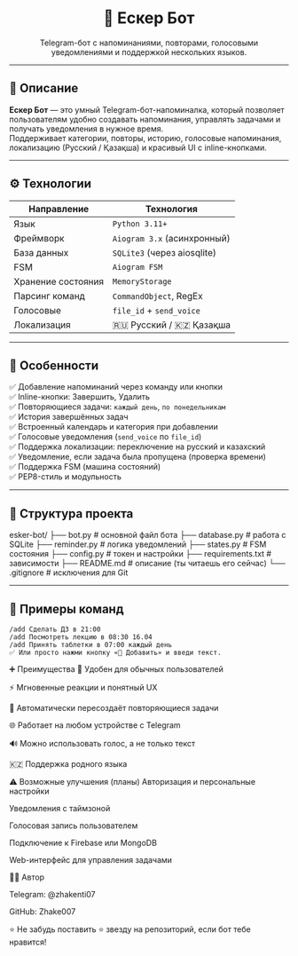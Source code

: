 <h1 align="center">🔔 Ескер Бот</h1>
<p align="center">
  Telegram-бот с напоминаниями, повторами, голосовыми уведомлениями и поддержкой нескольких языков.
</p>

---

## 📌 Описание

**Ескер Бот** — это умный Telegram-бот-напоминалка, который позволяет пользователям удобно создавать напоминания, управлять задачами и получать уведомления в нужное время.  
Поддерживает категории, повторы, историю, голосовые напоминания, локализацию (Русский / Қазақша) и красивый UI с inline-кнопками.

---

## ⚙️ Технологии

| Направление       | Технология               |
|------------------|--------------------------|
| Язык             | `Python 3.11+`           |
| Фреймворк        | `Aiogram 3.x` (асинхронный) |
| База данных      | `SQLite3` (через aiosqlite) |
| FSM              | `Aiogram FSM`            |
| Хранение состояния | `MemoryStorage`         |
| Парсинг команд   | `CommandObject`, RegEx   |
| Голосовые        | `file_id` + `send_voice` |
| Локализация      | 🇷🇺 Русский / 🇰🇿 Қазақша |

---

## 🧠 Особенности

✅ Добавление напоминаний через команду или кнопки  
✅ Inline-кнопки: Завершить, Удалить  
✅ Повторяющиеся задачи: `каждый день`, `по понедельникам`  
✅ История завершённых задач  
✅ Встроенный календарь и категория при добавлении  
✅ Голосовые уведомления (`send_voice` по `file_id`)  
✅ Поддержка локализации: переключение на русский и казахский  
✅ Уведомление, если задача была пропущена (проверка времени)  
✅ Поддержка FSM (машина состояний)  
✅ PEP8-стиль и модульность

---

## 🔧 Структура проекта

esker-bot/ 
├── bot.py # основной файл бота 
├── database.py # работа с SQLite 
├── reminder.py # логика уведомлений 
├── states.py # FSM состояния 
├── config.py # токен и настройки 
├── requirements.txt # зависимости 
├── README.md # описание (ты читаешь его сейчас) 
└── .gitignore # исключения для Git


---

## 📝 Примеры команд

```text
/add Сделать ДЗ в 21:00  
/add Посмотреть лекцию в 08:30 16.04  
/add Принять таблетки в 07:00 каждый день  
✅ Или просто нажми кнопку «📝 Добавить» и введи текст.
```

➕ Преимущества
📱 Удобен для обычных пользователей

⚡ Мгновенные реакции и понятный UX

🔄 Автоматически пересоздаёт повторяющиеся задачи

🌐 Работает на любом устройстве с Telegram

🔊 Можно использовать голос, а не только текст

🇰🇿 Поддержка родного языка

⚠️ Возможные улучшения (планы)
Авторизация и персональные настройки

Уведомления с таймзоной

Голосовая запись пользователем

Подключение к Firebase или MongoDB

Web-интерфейс для управления задачами


🧑‍💻 Автор

Telegram: @zhakenti07

GitHub: Zhake007

⭐ Не забудь поставить ⭐ звезду на репозиторий, если бот тебе нравится!
